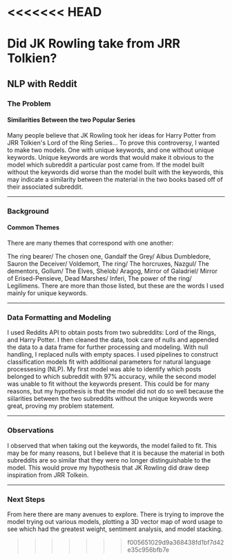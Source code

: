 <<<<<<< HEAD
=======


# Did JK Rowling take from JRR Tolkien?
## NLP with Reddit



### The Problem
#### Similarities Between the two Popular Series
Many people believe that JK Rowling took her ideas for Harry Potter from JRR Tolkien's Lord of the Ring Series… 
To prove this controversy, I wanted to make two models. One with unique keywords, and one without unique keywords. Unique keywords are words that would make it obvious to the model which subreddit a particular post came from. If the model built without the keywords did worse than the model built with the keywords, this may indicate a similarity between the material in the two books based off of their associated subreddit.

---

### Background
#### Common Themes
There are many themes that correspond with one another:

The ring bearer/ The chosen one,
Gandalf the Grey/ Albus Dumbledore,
Sauron the Deceiver/ Voldemort,
The ring/ The horcruxes,
Nazgul/ The dementors,
Gollum/ The Elves,
Shelob/ Aragog,
Mirror of Galadriel/ Mirror of Erised-Pensieve,
Dead Marshes/ Inferi,
The power of the ring/ Legilimens.
There are more than those listed, but these are the words I used mainly for unique keywords.

---

### Data Formatting and Modeling

I used Reddits API to obtain posts from two subreddits: Lord of the Rings, and Harry Potter. I then cleaned the data, took care of nulls and appended the data to a data frame for further processing and modeling. With null handling, I replaced nulls with empty spaces. I used pipelines to construct classification models fit with additional parameters for natural language processesing (NLP). My first model was able to identify which posts belonged to which subreddit with 97% accuracy, while the second model was unable to fit without the keywords present. This could be for many reasons, but my hypothesis is that the model did not do so well because the siilarities between the two subreddits without the unique keywords were great, proving my problem statement. 

---

### Observations

I observed that when taking out the keywords, the model failed to fit. This may be for many reasons, but I believe that it is because the material in both subreddits are so similar that they were no longer distinguishable to the model. This would prove my hypothesis that JK Rowling did draw deep inspiration from JRR Tolkein.

---

### Next Steps
From here there are many avenues to explore. There is trying to improve the model trying out various models, plotting a 3D vector map of word usage to see which had the greatest weight, sentiment analysis, and model stacking. 
>>>>>>> f005651029d9a368438fd1bf7d42e35c956bfb7e
